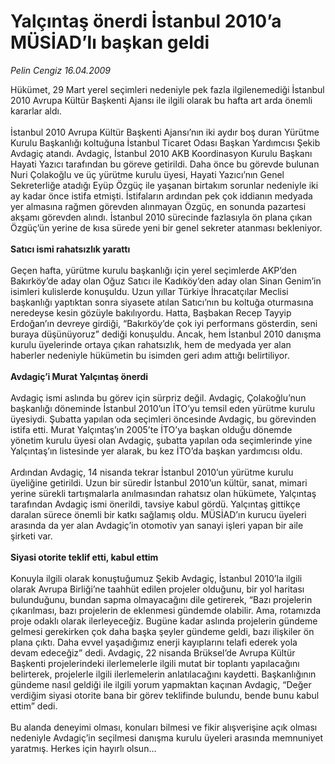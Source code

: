 # Yalçıntaş önerdi İstanbul 2010’a MÜSİAD’lı başkan geldi

*Pelin Cengiz 16.04.2009*

<div class="taraf_structure_2col_1zq">
<div class="margen_n">



 <p>Hükümet, 29 Mart yerel seçimleri nedeniyle pek fazla ilgilenemediği İstanbul 2010 Avrupa Kültür Başkenti Ajansı ile ilgili olarak bu hafta art arda önemli kararlar aldı. <br/><br/>İstanbul 2010 Avrupa Kültür Başkenti Ajansı’nın iki aydır boş duran Yürütme Kurulu Başkanlığı koltuğuna İstanbul Ticaret Odası Başkan Yardımcısı Şekib Avdagiç atandı. Avdagiç, İstanbul 2010 AKB Koordinasyon Kurulu Başkanı Hayati Yazıcı tarafından bu göreve getirildi. Daha önce bu görevde bulunan Nuri Çolakoğlu ve üç yürütme kurulu üyesi, Hayati Yazıcı’nın Genel Sekreterliğe atadığı Eyüp Özgüç ile yaşanan birtakım sorunlar nedeniyle iki ay kadar önce istifa etmişti. İstifaların ardından pek çok iddianın medyada yer almasına rağmen görevden alınmayan Özgüç, en sonunda pazartesi akşamı görevden alındı. İstanbul 2010 sürecinde fazlasıyla ön plana çıkan Özgüç’ün yerine de kısa sürede yeni bir genel sekreter atanması bekleniyor.<b> <br/><br/>Satıcı ismi rahatsızlık yarattı</b> <br/><br/>Geçen hafta, yürütme kurulu başkanlığı için yerel seçimlerde AKP’den Bakırköy’de aday olan Oğuz Satıcı ile Kadıköy’den aday olan Sinan Genim’in isimleri kulislerde konuşuldu. Uzun yıllar Türkiye İhracatçılar Meclisi başkanlığı yaptıktan sonra siyasete atılan Satıcı’nın bu koltuğa oturmasına neredeyse kesin gözüyle bakılıyordu. Hatta, Başbakan Recep Tayyip Erdoğan’ın devreye girdiği, “Bakırköy’de çok iyi performans gösterdin, seni buraya düşünüyoruz” dediği konuşuldu. Ancak, hem İstanbul 2010 danışma kurulu üyelerinde ortaya çıkan rahatsızlık, hem de medyada yer alan haberler nedeniyle hükümetin bu isimden geri adım attığı belirtiliyor. <b><br/><br/>Avdagiç’i Murat Yalçıntaş önerdi</b> <br/><br/>Avdagiç ismi aslında bu görev için sürpriz değil. Avdagiç, Çolakoğlu’nun başkanlığı döneminde İstanbul 2010’un İTO’yu temsil eden yürütme kurulu üyesiydi. Şubatta yapılan oda seçimleri öncesinde Avdagiç, bu görevinden istifa etti. Murat Yalçıntaş’ın 2005’te İTO’ya başkan olduğu dönemde yönetim kurulu üyesi olan Avdagiç, şubatta yapılan oda seçimlerinde yine Yalçıntaş’ın listesinde yer alarak, bu kez İTO’da başkan yardımcısı oldu. <br/><br/>Ardından Avdagiç, 14 nisanda tekrar İstanbul 2010’un yürütme kurulu üyeliğine getirildi. Uzun bir süredir İstanbul 2010’un kültür, sanat, mimari yerine sürekli tartışmalarla anılmasından rahatsız olan hükümete, Yalçıntaş tarafından Avdagiç ismi önerildi, tavsiye kabul gördü. Yalçıntaş gittikçe daralan sürece önemli bir katkı sağlamış oldu. MÜSİAD’ın kurucu üyeleri arasında da yer alan Avdagiç’in otomotiv yan sanayi işleri yapan bir aile şirketi var. <b><br/><br/>Siyasi otorite teklif etti, kabul ettim</b> <br/><br/>Konuyla ilgili olarak konuştuğumuz Şekib Avdagiç, İstanbul 2010’la ilgili olarak Avrupa Birliği’ne taahhüt edilen projeler olduğunu, bir yol haritası bulunduğunu, bundan sapma olmayacağını dile getirerek, “Bazı projelerin çıkarılması, bazı projelerin de eklenmesi gündemde olabilir. Ama, rotamızda proje odaklı olarak ilerleyeceğiz. Bugüne kadar aslında projelerin gündeme gelmesi gerekirken çok daha başka şeyler gündeme geldi, bazı ilişkiler ön plana çıktı. Daha evvel yaşadığımız enerji kayıplarını telafi ederek yola devam edeceğiz” dedi. Avdagiç, 22 nisanda Brüksel’de Avrupa Kültür Başkenti projelerindeki ilerlemelerle ilgili mutat bir toplantı yapılacağını belirterek, projelerle ilgili ilerlemelerin anlatılacağını kaydetti. Başkanlığının gündeme nasıl geldiği ile ilgili yorum yapmaktan kaçınan Avdagiç, “Değer verdiğim siyasi otorite bana bir görev teklifinde bulundu, bende bunu kabul ettim” dedi. <br/><br/>Bu alanda deneyimi olması, konuları bilmesi ve fikir alışverişine açık olması nedeniyle Avdagiç’in seçilmesi danışma kurulu üyeleri arasında memnuniyet yaratmış. Herkes için hayırlı olsun... </p>
<br/>
<br/>
<br/>



<br/>


<div id="taraf_not">
</div>

</div>


</div>
